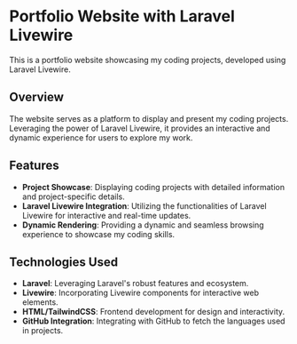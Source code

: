 # Portfolio Website with Laravel Livewire

This is a portfolio website showcasing my coding projects, developed using Laravel Livewire.

## Overview

The website serves as a platform to display and present my coding projects. Leveraging the power of Laravel Livewire, it provides an interactive and dynamic experience for users to explore my work.

## Features

- **Project Showcase**: Displaying coding projects with detailed information and project-specific details.
- **Laravel Livewire Integration**: Utilizing the functionalities of Laravel Livewire for interactive and real-time updates.
- **Dynamic Rendering**: Providing a dynamic and seamless browsing experience to showcase my coding skills.

## Technologies Used

- **Laravel**: Leveraging Laravel's robust features and ecosystem.
- **Livewire**: Incorporating Livewire components for interactive web elements.
- **HTML/TailwindCSS**: Frontend development for design and interactivity.
- **GitHub Integration**: Integrating with GitHub to fetch the languages used in projects.
